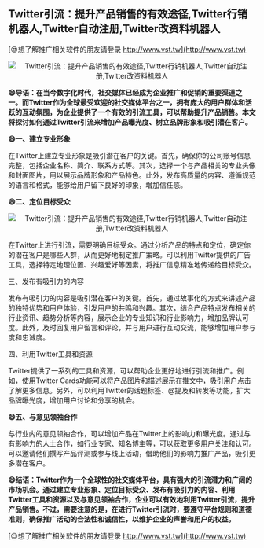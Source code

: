 ## **Twitter引流：提升产品销售的有效途径,Twitter行销机器人,Twitter自动注册,Twitter改资料机器人**

[😍想了解推广相关软件的朋友请登录 http://www.vst.tw](http://www.vst.tw)

 <center><img src="https://vst.tw/MP4/tuiguang/png/1.png" alt="Twitter引流：提升产品销售的有效途径,Twitter行销机器人,Twitter自动注册,Twitter改资料机器人"></center>

**😄导语：在当今数字化时代，社交媒体已经成为企业推广和促销的重要渠道之一。而Twitter作为全球最受欢迎的社交媒体平台之一，拥有庞大的用户群体和活跃的互动氛围，为企业提供了一个有效的引流工具，可以帮助提升产品销售。本文将探讨如何通过Twitter引流来增加产品曝光度、树立品牌形象和吸引潜在客户。**

**😄一、建立专业形象**

在Twitter上建立专业形象是吸引潜在客户的关键。首先，确保你的公司账号信息完整，包括企业名称、简介、联系方式等。其次，选择一个与产品相关的专业头像和封面图片，用以展示品牌形象和产品特色。此外，发布高质量的内容、遵循规范的语言和格式，能够给用户留下良好的印象，增加信任感。

**😄二、定位目标受众**

 <center><img src="https://vst.tw/MP4/tuiguang/png/6.png" alt="Twitter引流：提升产品销售的有效途径,Twitter行销机器人,Twitter自动注册,Twitter改资料机器人"></center>

在Twitter上进行引流，需要明确目标受众。通过分析产品的特点和定位，确定你的潜在客户是哪些人群，从而更好地制定推广策略。可以利用Twitter提供的广告工具，选择特定地理位置、兴趣爱好等因素，将推广信息精准地传递给目标受众。

三、发布有吸引力的内容

发布有吸引力的内容是吸引潜在客户的关键。首先，通过故事化的方式来讲述产品的独特优势和用户体验，引发用户的共鸣和兴趣。其次，结合产品特点发布相关的行业资讯、趋势分析等内容，展示企业的专业知识和行业影响力，增加品牌认可度。此外，及时回复用户留言和评论，并与用户进行互动交流，能够增加用户参与度和忠诚度。

四、利用Twitter工具和资源

Twitter提供了一系列的工具和资源，可以帮助企业更好地进行引流和推广。例如，使用Twitter Cards功能可以将产品图片和描述展示在推文中，吸引用户点击了解更多信息。另外，可以利用Twitter的话题标签、@提及和转发等功能，扩大品牌曝光度，增加用户讨论和分享的机会。

**😄五、与意见领袖合作**

与行业内的意见领袖合作，可以增加产品在Twitter上的影响力和曝光度。通过与有影响力的人士合作，如行业专家、知名博主等，可以获取更多用户关注和认可。可以邀请他们撰写产品评测或参与线上活动，借助他们的影响力推广产品，吸引更多潜在客户。

**😄结语：Twitter作为一个全球性的社交媒体平台，具有强大的引流潜力和广阔的市场机会。通过建立专业形象、定位目标受众、发布有吸引力的内容、利用Twitter工具和资源以及与意见领袖合作，企业可以有效地利用Twitter引流，提升产品销售。不过，需要注意的是，在进行Twitter引流时，要遵守平台规则和道德准则，确保推广活动的合法性和诚信性，以维护企业的声誉和用户的权益。**

[😍想了解推广相关软件的朋友请登录 http://www.vst.tw](http://www.vst.tw)



